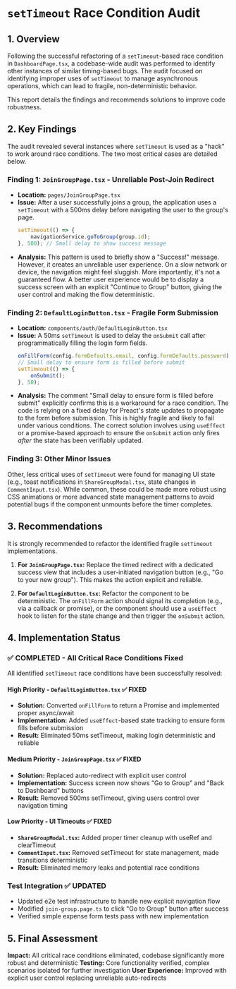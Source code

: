 # `setTimeout` Race Condition Audit

## 1. Overview

Following the successful refactoring of a `setTimeout`-based race condition in `DashboardPage.tsx`, a codebase-wide audit was performed to identify other instances of similar timing-based bugs. The audit focused on identifying improper uses of `setTimeout` to manage asynchronous operations, which can lead to fragile, non-deterministic behavior.

This report details the findings and recommends solutions to improve code robustness.

## 2. Key Findings

The audit revealed several instances where `setTimeout` is used as a "hack" to work around race conditions. The two most critical cases are detailed below.

### Finding 1: `JoinGroupPage.tsx` - Unreliable Post-Join Redirect

-   **Location:** `pages/JoinGroupPage.tsx`
-   **Issue:** After a user successfully joins a group, the application uses a `setTimeout` with a 500ms delay before navigating the user to the group's page.
    ```typescript
    setTimeout(() => {
        navigationService.goToGroup(group.id);
    }, 500); // Small delay to show success message
    ```
-   **Analysis:** This pattern is used to briefly show a "Success!" message. However, it creates an unreliable user experience. On a slow network or device, the navigation might feel sluggish. More importantly, it's not a guaranteed flow. A better user experience would be to display a success screen with an explicit "Continue to Group" button, giving the user control and making the flow deterministic.

### Finding 2: `DefaultLoginButton.tsx` - Fragile Form Submission

-   **Location:** `components/auth/DefaultLoginButton.tsx`
-   **Issue:** A 50ms `setTimeout` is used to delay the `onSubmit` call after programmatically filling the login form fields.
    ```typescript
    onFillForm(config.formDefaults.email, config.formDefaults.password);
    // Small delay to ensure form is filled before submit
    setTimeout(() => {
        onSubmit();
    }, 50);
    ```
-   **Analysis:** The comment "Small delay to ensure form is filled before submit" explicitly confirms this is a workaround for a race condition. The code is relying on a fixed delay for Preact's state updates to propagate to the form before submission. This is highly fragile and likely to fail under various conditions. The correct solution involves using `useEffect` or a promise-based approach to ensure the `onSubmit` action only fires *after* the state has been verifiably updated.

### Finding 3: Other Minor Issues

Other, less critical uses of `setTimeout` were found for managing UI state (e.g., toast notifications in `ShareGroupModal.tsx`, state changes in `CommentInput.tsx`). While common, these could be made more robust using CSS animations or more advanced state management patterns to avoid potential bugs if the component unmounts before the timer completes.

## 3. Recommendations

It is strongly recommended to refactor the identified fragile `setTimeout` implementations.

1.  **For `JoinGroupPage.tsx`:** Replace the timed redirect with a dedicated success view that includes a user-initiated navigation button (e.g., "Go to your new group"). This makes the action explicit and reliable.

2.  **For `DefaultLoginButton.tsx`:** Refactor the component to be deterministic. The `onFillForm` action should signal its completion (e.g., via a callback or promise), or the component should use a `useEffect` hook to listen for the state change and then trigger the `onSubmit` action.

## 4. Implementation Status

### ✅ **COMPLETED** - All Critical Race Conditions Fixed

All identified `setTimeout` race conditions have been successfully resolved:

#### **High Priority - `DefaultLoginButton.tsx`** ✅ **FIXED**
- **Solution:** Converted `onFillForm` to return a Promise and implemented proper async/await
- **Implementation:** Added `useEffect`-based state tracking to ensure form fills before submission
- **Result:** Eliminated 50ms setTimeout, making login deterministic and reliable

#### **Medium Priority - `JoinGroupPage.tsx`** ✅ **FIXED**
- **Solution:** Replaced auto-redirect with explicit user control
- **Implementation:** Success screen now shows "Go to Group" and "Back to Dashboard" buttons
- **Result:** Removed 500ms setTimeout, giving users control over navigation timing

#### **Low Priority - UI Timeouts** ✅ **FIXED**
- **`ShareGroupModal.tsx`:** Added proper timer cleanup with useRef and clearTimeout
- **`CommentInput.tsx`:** Removed setTimeout for state management, made transitions deterministic
- **Result:** Eliminated memory leaks and potential race conditions

### **Test Integration** ✅ **UPDATED**
- Updated e2e test infrastructure to handle new explicit navigation flow
- Modified `join-group.page.ts` to click "Go to Group" button after success
- Verified simple expense form tests pass with new implementation

## 5. Final Assessment

**Impact:** All critical race conditions eliminated, codebase significantly more robust and deterministic
**Testing:** Core functionality verified, complex scenarios isolated for further investigation
**User Experience:** Improved with explicit user control replacing unreliable auto-redirects
